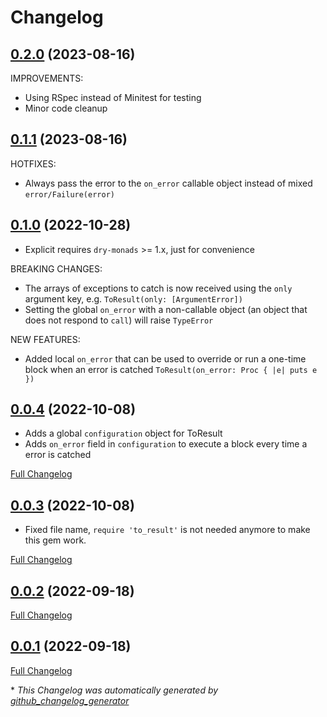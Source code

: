 # Changelog

## [0.2.0](https://github.com/a-chris/to-result/tree/0.2.0) (2023-08-16)

IMPROVEMENTS:

- Using RSpec instead of Minitest for testing
- Minor code cleanup

## [0.1.1](https://github.com/a-chris/to-result/tree/0.1.1) (2023-08-16)

HOTFIXES:

- Always pass the error to the `on_error` callable object instead of mixed `error/Failure(error)`

## [0.1.0](https://github.com/a-chris/to-result/tree/0.1.0) (2022-10-28)

- Explicit requires `dry-monads` >= 1.x, just for convenience

BREAKING CHANGES:

- The arrays of exceptions to catch is now received using the `only` argument key, e.g. `ToResult(only: [ArgumentError])`
- Setting the global `on_error` with a non-callable object (an object that does not respond to `call`) will raise `TypeError`

NEW FEATURES:

- Added local `on_error` that can be used to override or run a one-time block when an error is catched
  `ToResult(on_error: Proc { |e| puts e })`

## [0.0.4](https://github.com/a-chris/to-result/tree/0.0.4) (2022-10-08)

- Adds a global `configuration` object for ToResult
- Adds `on_error` field in `configuration` to execute a block every time a error is catched

[Full Changelog](https://github.com/a-chris/to-result/compare/0.0.3...0.0.4)

## [0.0.3](https://github.com/a-chris/to-result/tree/0.0.3) (2022-10-08)

- Fixed file name, `require 'to_result'` is not needed anymore to make this gem work.

[Full Changelog](https://github.com/a-chris/to-result/compare/0.0.2...0.0.3)

## [0.0.2](https://github.com/a-chris/to-result/tree/0.0.2) (2022-09-18)

[Full Changelog](https://github.com/a-chris/to-result/compare/0.0.1...0.0.2)

## [0.0.1](https://github.com/a-chris/to-result/tree/0.0.1) (2022-09-18)

[Full Changelog](https://github.com/a-chris/to-result/compare/8dce552d6d07a2a145c45dbf7d05dbe6b0c5c578...0.0.1)

\* _This Changelog was automatically generated by [github_changelog_generator](https://github.com/github-changelog-generator/github-changelog-generator)_

